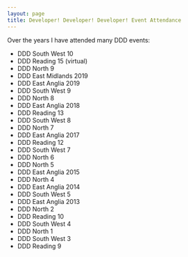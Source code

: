 ```yaml
---
layout: page
title: Developer! Developer! Developer! Event Attendance
---
```


Over the years I have attended many DDD events:

- DDD South West 10
- DDD Reading 15 (virtual)
- DDD North 9
- DDD East Midlands 2019
- DDD East Anglia 2019
- DDD South West 9
- DDD North 8
- DDD East Anglia 2018
- DDD Reading 13
- DDD South West 8
- DDD North 7
- DDD East Anglia 2017
- DDD Reading 12
- DDD South West 7
- DDD North 6
- DDD North 5
- DDD East Anglia 2015
- DDD North 4
- DDD East Anglia 2014
- DDD South West 5
- DDD East Anglia 2013
- DDD North 2
- DDD Reading 10
- DDD South West 4
- DDD North 1
- DDD South West 3
- DDD Reading 9
